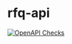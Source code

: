 # rfq-api

[![OpenAPI Checks](https://github.com/KrennKristof/rfq-api/actions/workflows/actions.yml/badge.svg)](https://github.com/KrennKristof/rfq-api/actions/workflows/actions.yml)